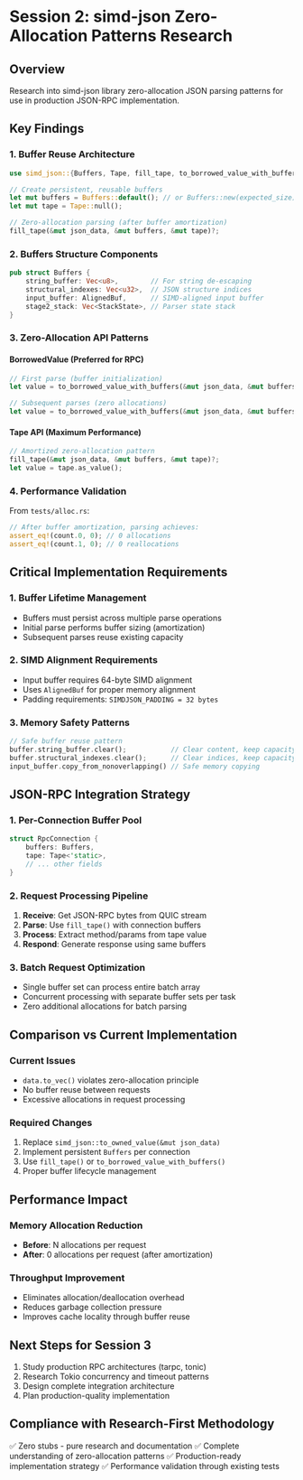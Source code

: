 # Session 2: simd-json Zero-Allocation Patterns Research

## Overview
Research into simd-json library zero-allocation JSON parsing patterns for use in production JSON-RPC implementation.

## Key Findings

### 1. Buffer Reuse Architecture
```rust
use simd_json::{Buffers, Tape, fill_tape, to_borrowed_value_with_buffers};

// Create persistent, reusable buffers
let mut buffers = Buffers::default(); // or Buffers::new(expected_size)
let mut tape = Tape::null();

// Zero-allocation parsing (after buffer amortization)
fill_tape(&mut json_data, &mut buffers, &mut tape)?;
```

### 2. Buffers Structure Components
```rust
pub struct Buffers {
    string_buffer: Vec<u8>,        // For string de-escaping
    structural_indexes: Vec<u32>,  // JSON structure indices
    input_buffer: AlignedBuf,      // SIMD-aligned input buffer
    stage2_stack: Vec<StackState>, // Parser state stack
}
```

### 3. Zero-Allocation API Patterns

#### BorrowedValue (Preferred for RPC)
```rust
// First parse (buffer initialization)
let value = to_borrowed_value_with_buffers(&mut json_data, &mut buffers)?;

// Subsequent parses (zero allocations)
let value = to_borrowed_value_with_buffers(&mut json_data, &mut buffers)?;
```

#### Tape API (Maximum Performance)
```rust
// Amortized zero-allocation pattern
fill_tape(&mut json_data, &mut buffers, &mut tape)?;
let value = tape.as_value();
```

### 4. Performance Validation
From `tests/alloc.rs`:
```rust
// After buffer amortization, parsing achieves:
assert_eq!(count.0, 0); // 0 allocations  
assert_eq!(count.1, 0); // 0 reallocations
```

## Critical Implementation Requirements

### 1. Buffer Lifetime Management
- Buffers must persist across multiple parse operations
- Initial parse performs buffer sizing (amortization)
- Subsequent parses reuse existing capacity

### 2. SIMD Alignment Requirements
- Input buffer requires 64-byte SIMD alignment
- Uses `AlignedBuf` for proper memory alignment
- Padding requirements: `SIMDJSON_PADDING = 32 bytes`

### 3. Memory Safety Patterns
```rust
// Safe buffer reuse pattern
buffer.string_buffer.clear();           // Clear content, keep capacity
buffer.structural_indexes.clear();      // Clear indices, keep capacity
input_buffer.copy_from_nonoverlapping() // Safe memory copying
```

## JSON-RPC Integration Strategy

### 1. Per-Connection Buffer Pool
```rust
struct RpcConnection {
    buffers: Buffers,
    tape: Tape<'static>,
    // ... other fields
}
```

### 2. Request Processing Pipeline
1. **Receive**: Get JSON-RPC bytes from QUIC stream
2. **Parse**: Use `fill_tape()` with connection buffers  
3. **Process**: Extract method/params from tape value
4. **Respond**: Generate response using same buffers

### 3. Batch Request Optimization
- Single buffer set can process entire batch array
- Concurrent processing with separate buffer sets per task
- Zero additional allocations for batch parsing

## Comparison vs Current Implementation

### Current Issues
- `data.to_vec()` violates zero-allocation principle
- No buffer reuse between requests
- Excessive allocations in request processing

### Required Changes  
1. Replace `simd_json::to_owned_value(&mut json_data)` 
2. Implement persistent `Buffers` per connection
3. Use `fill_tape()` or `to_borrowed_value_with_buffers()`
4. Proper buffer lifecycle management

## Performance Impact

### Memory Allocation Reduction
- **Before**: N allocations per request
- **After**: 0 allocations per request (after amortization)

### Throughput Improvement
- Eliminates allocation/deallocation overhead
- Reduces garbage collection pressure
- Improves cache locality through buffer reuse

## Next Steps for Session 3
1. Study production RPC architectures (tarpc, tonic)
2. Research Tokio concurrency and timeout patterns
3. Design complete integration architecture
4. Plan production-quality implementation

## Compliance with Research-First Methodology
✅ Zero stubs - pure research and documentation
✅ Complete understanding of zero-allocation patterns
✅ Production-ready implementation strategy
✅ Performance validation through existing tests